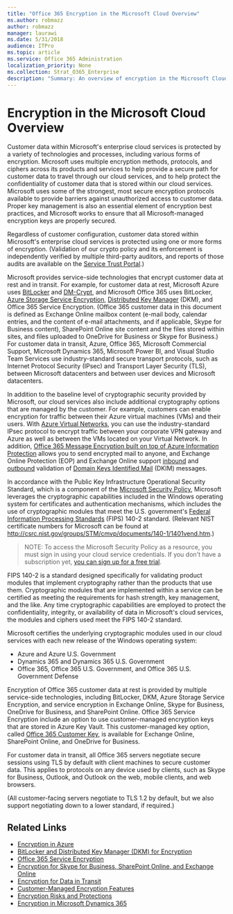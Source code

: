 ```yaml
---
title: "Office 365 Encryption in the Microsoft Cloud Overview"
ms.author: robmazz
author: robmazz
manager: laurawi
ms.date: 5/31/2018
audience: ITPro
ms.topic: article
ms.service: Office 365 Administration
localization_priority: None
ms.collection: Strat_O365_Enterprise
description: "Summary: An overview of encryption in the Microsoft Cloud."
---
```


# Encryption in the Microsoft Cloud Overview

Customer data within Microsoft's enterprise cloud services is protected by a variety of technologies and processes, including various forms of encryption. Microsoft uses multiple encryption methods, protocols, and ciphers across its products and services to help provide a secure path for customer data to travel through our cloud services, and to help protect the confidentiality of customer data that is stored within our cloud services. Microsoft uses some of the strongest, most secure encryption protocols available to provide barriers against unauthorized access to customer data. Proper key management is also an essential element of encryption best practices, and Microsoft works to ensure that all Microsoft-managed encryption keys are properly secured.

Regardless of customer configuration, customer data stored within Microsoft's enterprise cloud services is protected using one or more forms of encryption. (Validation of our crypto policy and its enforcement is independently verified by multiple third-party auditors, and reports of those audits are available on the [Service Trust Portal](https://aka.ms/stp).)

Microsoft provides service-side technologies that encrypt customer data at rest and in transit. For example, for customer data at rest, Microsoft Azure uses [BitLocker](https://docs.microsoft.com/en-us/windows/device-security/bitlocker/bitlocker-overview) and [DM-Crypt](https://en.wikipedia.org/wiki/Dm-crypt), and Microsoft Office 365 uses BitLocker, [Azure Storage Service Encryption](https://azure.microsoft.com/en-us/documentation/articles/storage-service-encryption/), [Distributed Key Manager](https://support.office.com/en-us/article/How-Exchange-Online-secures-your-email-secrets-989ba10c-f73f-4efb-ad1b-af3322e5f376) (DKM), and Office 365 Service Encryption. (Office 365 customer data in this document is defined as Exchange Online mailbox content (e-mail body, calendar entries, and the content of e-mail attachments, and if applicable, Skype for Business content), SharePoint Online site content and the files stored within sites, and files uploaded to OneDrive for Business or Skype for Business.) For customer data in transit, Azure, Office 365, Microsoft Commercial Support, Microsoft Dynamics 365, Microsoft Power BI, and Visual Studio Team Services use industry-standard secure transport protocols, such as Internet Protocol Security (IPsec) and Transport Layer Security (TLS), between Microsoft datacenters and between user devices and Microsoft datacenters.

In addition to the baseline level of cryptographic security provided by Microsoft, our cloud services also include additional cryptography options that are managed by the customer. For example, customers can enable encryption for traffic between their Azure virtual machines (VMs) and their users. With [Azure Virtual Networks](https://azure.microsoft.com/en-us/services/virtual-network/), you can use the industry-standard IPsec protocol to encrypt traffic between your corporate VPN gateway and Azure as well as between the VMs located on your Virtual Network. In addition, [Office 365 Message Encryption built on top of Azure Information Protection](https://support.office.com/en-us/article/Set-up-new-Office-365-Message-Encryption-capabilities-built-on-top-of-Azure-Information-Protection-7ff0c040-b25c-4378-9904-b1b50210d00e) allows you to send encrypted mail to anyone, and Exchange Online Protection (EOP) and Exchange Online support [inbound](https://technet.microsoft.com/en-us/library/dn720849(v=exchg.150).aspx) and [outbound](https://technet.microsoft.com/en-us/library/mt695945(v=exchg.150).aspx) validation of [Domain Keys Identified Mail](https://www.rfc-editor.org/rfc/rfc6376.txt) (DKIM) messages.

In accordance with the Public Key Infrastructure Operational Security Standard, which is a component of the [Microsoft Security Policy](https://servicetrust.microsoft.com/ViewPage/TrustDocuments?command=Download&downloadType=Document&downloadId=5868ecc8-50b7-4f91-b43f-640e2b99e86e&docTab=6d000410-c9e9-11e7-9a91-892aae8839ad_FAQ%20and%20White%20Papers), Microsoft leverages the cryptographic capabilities included in the Windows operating system for certificates and authentication mechanisms, which includes the use of cryptographic modules that meet the U.S. government's [Federal Information Processing Standards](http://csrc.nist.gov/publications/PubsFIPS.html) (FIPS) 140-2 standard. (Relevant NIST certificate numbers for Microsoft can be found at http://csrc.nist.gov/groups/STM/cmvp/documents/140-1/1401vend.htm.)

>NOTE: To access the Microsoft Security Policy as a resource, you must sign in using your cloud service credentials. If you don't have a subscription yet, [you can sign up for a free trial](https://servicetrust.microsoft.com/Home/TrialSubscriptions).

FIPS 140-2 is a standard designed specifically for validating product modules that implement cryptography rather than the products that use them. Cryptographic modules that are implemented within a service can be certified as meeting the requirements for hash strength, key management, and the like. Any time cryptographic capabilities are employed to protect the confidentiality, integrity, or availability of data in Microsoft's cloud services, the modules and ciphers used meet the FIPS 140-2 standard.

Microsoft certifies the underlying cryptographic modules used in our cloud services with each new release of the Windows operating system:
- Azure and Azure U.S. Government
- Dynamics 365 and Dynamics 365 U.S. Government
- Office 365, Office 365 U.S. Government, and Office 365 U.S. Government Defense

Encryption of Office 365 customer data at rest is provided by multiple service-side technologies, including BitLocker, DKM, Azure Storage Service Encryption, and service encryption in Exchange Online, Skype for Business, OneDrive for Business, and SharePoint Online. Office 365 Service Encryption include an option to use customer-managed encryption keys that are stored in Azure Key Vault. This customer-managed key option, called [Office 365 Customer Key](https://support.office.com/en-us/article/Controlling-your-data-in-Office-365-using-Customer-Key-f2cd475a-e592-46cf-80a3-1bfb0fa17697), is available for Exchange Online, SharePoint Online, and OneDrive for Business.

For customer data in transit, all Office 365 servers negotiate secure sessions using TLS by default with client machines to secure customer data.  This applies to protocols on any device used by clients, such as Skype for Business, Outlook, and Outlook on the web, mobile clients, and web browsers.

(All customer-facing servers negotiate to TLS 1.2 by default, but we also support negotiating down to a lower standard, if required.)

## Related Links

- [Encryption in Azure](/office365/enterprise/office-365-azure-encryption)
- [BitLocker and Distributed Key Manager (DKM) for Encryption](/office365/enterprise/office-365-bitlocker-and-distributed-key-manager-for-encryption)
- [Office 365 Service Encryption](/office365/enterprise/office-365-service-encryption)
- [Encryption for Skype for Business, SharePoint Online, and Exchange Online](/office365/enterprise/office-365-encryption-for-skype-sharepoint-and-exchange)
- [Encryption for Data in Transit](/office365/enterprise/office-365-encryption-for-data-in-transit)
- [Customer-Managed Encryption Features](/office365/enterprise/office-365-customer-managed-encryption-features)
- [Encryption Risks and Protections](/office365/enterprise/office-365-encryption-risks-and-protections)
- [Encryption in Microsoft Dynamics 365](/office365/enterprise/office-365-encryption-in-microsoft-dynamics-365)